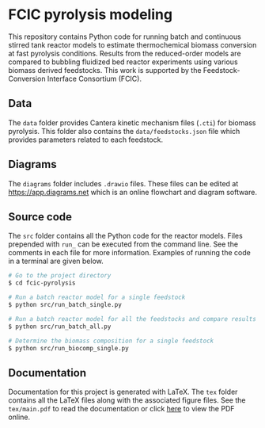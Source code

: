 # FCIC pyrolysis modeling

This repository contains Python code for running batch and continuous stirred tank reactor models to estimate thermochemical biomass conversion at fast pyrolysis conditions. Results from the reduced-order models are compared to bubbling fluidized bed reactor experiments using various biomass derived feedstocks. This work is supported by the Feedstock-Conversion Interface Consortium (FCIC).

## Data

The `data` folder provides Cantera kinetic mechanism files (`.cti`) for biomass pyrolysis. This folder also contains the `data/feedstocks.json` file which provides parameters related to each feedstock.

## Diagrams

The `diagrams` folder includes `.drawio` files. These files can be edited at https://app.diagrams.net which is an online flowchart and diagram software.

## Source code

The `src` folder contains all the Python code for the reactor models. Files prepended with `run_` can be executed from the command line. See the comments in each file for more information. Examples of running the code in a terminal are given below.

```bash
# Go to the project directory
$ cd fcic-pyrolysis

# Run a batch reactor model for a single feedstock
$ python src/run_batch_single.py

# Run a batch reactor model for all the feedstocks and compare results
$ python src/run_batch_all.py

# Determine the biomass composition for a single feedstock
$ python src/run_biocomp_single.py
```

## Documentation

Documentation for this project is generated with LaTeX. The `tex` folder contains all the LaTeX files along with the associated figure files. See the `tex/main.pdf` to read the documentation or click [here](https://github.com/wigging/fcic-pyrolysis/blob/main/tex/main.pdf) to view the PDF online.

